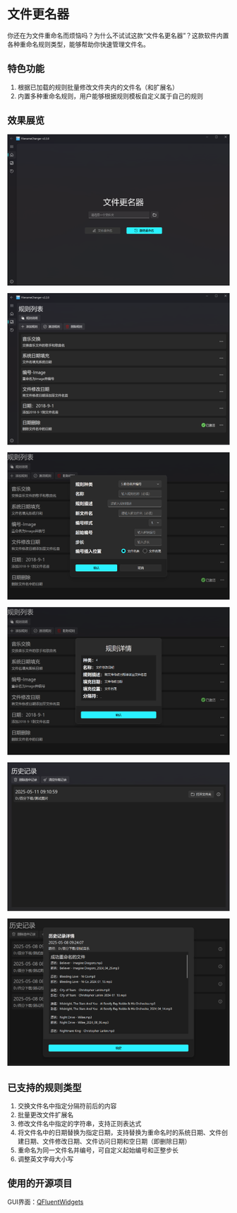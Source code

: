 # 文件更名器

你还在为文件重命名而烦恼吗？为什么不试试这款“文件名更名器”？这款软件内置各种重命名规则类型，能够帮助你快速管理文件名。

## 特色功能

1. 根据已加载的规则批量修改文件夹内的文件名（和扩展名）
2. 内置多种重命名规则，用户能够根据规则模板自定义属于自己的规则

## 效果展览

![程序主页](./assets/imagines/程序主页.png "程序主页")

![规则列表](./assets/imagines/规则列表.png "规则列表")

![新增规则](./assets/imagines/新增规则.png "新增规则")

![规则详情](./assets/imagines/规则详情.png "规则详情")

![历史记录列表](./assets/imagines/历史记录列表.png "历史记录列表")

![历史记录详情](./assets/imagines/历史记录详情.png "历史记录详情")

## 已支持的规则类型

1. 交换文件名中指定分隔符前后的内容
2. 批量更改文件扩展名
3. 修改文件名中指定的字符串，支持正则表达式
4. 将文件名中的日期替换为指定日期，支持替换为重命名时的系统日期、文件创建日期、文件修改日期、文件访问日期和空日期（即删除日期）
5. 重命名为同一文件名并编号，可自定义起始编号和正整步长
6. 调整英文字母大小写

## 使用的开源项目

GUI界面：[QFluentWidgets](https://github.com/zhiyiYo/PyQt-Fluent-Widgets)